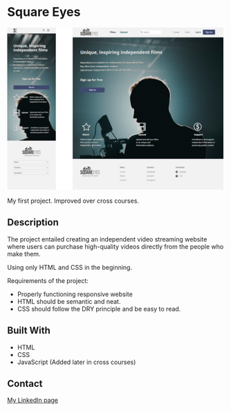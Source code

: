 # Square Eyes

<img src="/img/cross-course.jpg" width="500" alt="Square Eyes">

My first project. Improved over cross courses.

## Description

The project entailed creating an independent video streaming website where users can purchase high-quality videos directly from the people who make them. 

Using only HTML and CSS in the beginning.

Requirements of the project:

- Properly functioning responsive website
- HTML should be semantic and neat.
- CSS should follow the DRY principle and be easy to read.

## Built With

- HTML
- CSS
- JavaScript (Added later in cross courses)

## Contact

[My LinkedIn page](https://www.linkedin.com/in/hreinn-gylfason-b9a48521a/)
